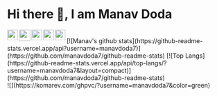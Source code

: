 ### <h1>Hi there 👋, I am Manav Doda</h1>
<a href="https://www.linkedin.com/in/manav-doda/">
  <img align="left" width="24px" src="https://cdn.jsdelivr.net/npm/simple-icons@v3/icons/linkedin.svg"  />
</a>
<a href="mailto:manavdoda7@gmail.com">
  <img align="left" width="26px" src="https://cdn.jsdelivr.net/npm/simple-icons@v3/icons/gmail.svg" />
</a>
<a href="https://www.facebook.com/manav.doda.54/">
    <img align="left" width="24px" src="https://cdn.jsdelivr.net/npm/simple-icons@v3/icons/facebook.svg" />
</a> 
<a href="https://www.instagram.com/manav_doda/">
    <img align="left" width="24px" src="https://cdn.jsdelivr.net/npm/simple-icons@v3/icons/instagram.svg" />
</a>
<a href="https://wa.me/918968437500">
    <img align="left" width="24px" src="https://cdn.jsdelivr.net/npm/simple-icons@v3/icons/whatsapp.svg" />
</a>
<br>
[![Manav's github stats](https://github-readme-stats.vercel.app/api?username=manavdoda7)](https://github.com/manavdoda7/github-readme-stats)
[![Top Langs](https://github-readme-stats.vercel.app/api/top-langs/?username=manavdoda7&layout=compact)](https://github.com/manavdoda7/github-readme-stats)
<br>
![](https://komarev.com/ghpvc/?username=manavdoda7&color=green)

<!--
**manavdoda7/manavdoda7** is a ✨ _special_ ✨ repository because its `README.md` (this file) appears on your GitHub profile.

Here are some ideas to get you started:

- 🔭 I’m currently working on ...
- 🌱 I’m currently learning ...
- 👯 I’m looking to collaborate on ...
- 🤔 I’m looking for help with ...
- 💬 Ask me about ...
- 📫 How to reach me: ...
- 😄 Pronouns: ...
- ⚡ Fun fact: ...
-->

